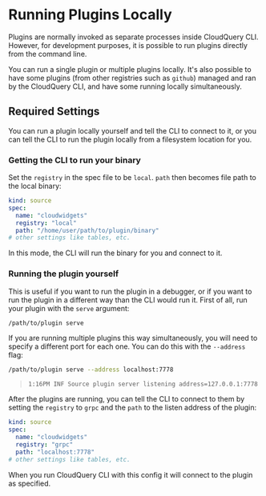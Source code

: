 # Running Plugins Locally

Plugins are normally invoked as separate processes inside CloudQuery CLI. However, for development purposes, it is possible to run plugins directly from the command line.

You can run a single plugin or multiple plugins locally. It's also possible to have some plugins (from other registries such as `github`) managed and ran by the CloudQuery CLI, and have some running locally simultaneously. 

## Required Settings

You can run a plugin locally yourself and tell the CLI to connect to it, or you can tell the CLI to run the plugin locally from a filesystem location for you.

### Getting the CLI to run your binary

Set the `registry` in the spec file to be `local`. `path` then becomes file path to the local binary:

```yaml
kind: source
spec:
  name: "cloudwidgets"
  registry: "local"
  path: "/home/user/path/to/plugin/binary"
# other settings like tables, etc.
```

In this mode, the CLI will run the binary for you and connect to it.

### Running the plugin yourself

This is useful if you want to run the plugin in a debugger, or if you want to run the plugin in a different way than the CLI would run it.
First of all, run your plugin with the `serve` argument:

```bash
/path/to/plugin serve
```

If you are running multiple plugins this way simultaneously, you will need to specify a different port for each one. You can do this with the `--address` flag:

```bash
/path/to/plugin serve --address localhost:7778
```

> `1:16PM INF Source plugin server listening address=127.0.0.1:7778`

After the plugins are running, you can tell the CLI to connect to them by setting the `registry` to `grpc` and the `path` to the listen address of the plugin:

```yaml
kind: source
spec:
  name: "cloudwidgets"
  registry: "grpc"
  path: "localhost:7778"
# other settings like tables, etc.
```

When you run CloudQuery CLI with this config it will connect to the plugin as specified.
